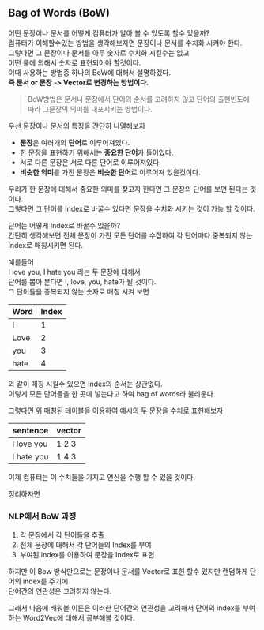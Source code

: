 
## Bag of Words (BoW)

어떤 문장이나 문서를 어떻게 컴퓨터가 알아 볼 수 있도록 할수 있을까? \
컴퓨터가 이해할수있는 방법을 생각해보자면 문장이나 문서를 수치화 시켜야 한다. \
그렇다면 그 문장이나 문서를 아무 숫자로 수치화 시킬수는 없고 \
어떤 룰에 의해서 숫자로 표현되어야 할것이다. \
이때 사용하는 방법중 하나의 BoW에 대해서 설명하겠다. \
**즉 문서 or 문장 -> Vector로 변경하는 방법이다.**

> BoW방법은 문서나 문장에서 단어의 순서를 고려하지 않고 단어의 출현빈도에 따라 그문장의 의미를 내포시키는 방법이다.


우선 문장이나 문서의 특징을 간단히 나열해보자

- **문장**은 여러개의 **단어**로 이루어져있다.
- 한 문장을 표현하기 위해서는 **중요한 단어**가 들어있다.
- 서로 다른 문장은 서로 다른 단어로 이루어져있다.
- **비슷한 의미**를 가진 문장은 **비슷한 단어**로 이루어져 있을것이다.

우리가 한 문장에 대해서 중요한 의미를 찾고자 한다면 그 문장의 단어를 보면 된다는 것이다. \
그렇다면 그 단어를 Index로 바꿀수 있다면 문장을 수치화 시키는 것이 가능 할 것이다. 

단어는 어떻게 Index로 바꿀수 있을까? \
간단히 생각해보면 전체 문장이 가진 모든 단어를 수집하여  각 단어마다 중복되지 않는 Index로 매칭시키면 된다. 

예를들어 \
I love you, I hate you 라는 두 문장에 대해서 \
단어를 뽑아 본다면 I, love, you, hate가 될 것이다. \
그 단어들을 중복되지 않는 숫자로 매칭 시켜 보면 

|Word|Index|
|----|-----|
|I|1|
|Love|2|
|you|3|
|hate|4|

와 같이 매칭 시킬수 있으면 index의 순서는 상관없다. \
이렇게 모든 단어들을 한 곳에 넣는다고 하여 bag of words라 불리운다. 

그렇다면 위 매칭된 테이블을 이용하여 예시의 두 문장을 수치로 표현해보자 

|sentence | vector|
|---------|-------|
|I love you | 1 2 3 |
|I hate you | 1 4 3 | 

이제 컴퓨터는 이 수치들을 가지고 연산을 수행 할 수 있을 것이다. 


정리하자면 
### NLP에서 BoW 과정
1. 각 문장에서 각 단어들을 추출
2. 전체 문장에 대해서 각 단어들의 Index를 부여
3. 부여된 index를 이용하여 문장을 Index로 표현

하지만 이 Bow 방식만으로는 문장이나 문서를 Vector로 표현 할수 있지만 랜덤하게 단어의 index를 주기에 \
단어간의 연관성은 고려하지 않는다. 

그래서 다음에 배워볼 이론은 이러한 단어간의 연관성을 고려해서 단어의 index를 부여하는 Word2Vec에 대해서 공부해볼 것이다.
